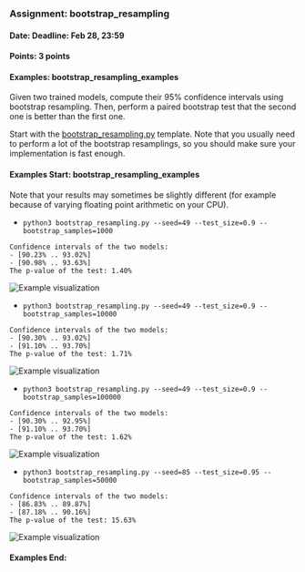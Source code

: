 ### Assignment: bootstrap_resampling
#### Date: Deadline: Feb 28, 23:59
#### Points: 3 points
#### Examples: bootstrap_resampling_examples

Given two trained models, compute their 95% confidence intervals using bootstrap
resampling. Then, perform a paired bootstrap test that the second one is better
than the first one.

Start with the [bootstrap_resampling.py](https://github.com/ufal/npfl129/tree/master/labs/13/bootstrap_resampling.py)
template. Note that you usually need to perform a lot of the bootstrap
resamplings, so you should make sure your implementation is fast enough.

#### Examples Start: bootstrap_resampling_examples
Note that your results may sometimes be slightly different (for example because of varying floating point arithmetic on your CPU).
- `python3 bootstrap_resampling.py --seed=49 --test_size=0.9 --bootstrap_samples=1000`
```
Confidence intervals of the two models:
- [90.23% .. 93.02%]
- [90.98% .. 93.63%]
The p-value of the test: 1.40%
```
![Example visualization](//ufal.mff.cuni.cz/~straka/courses/npfl129/2021/tasks/figures/bootstrap_resampling_1.svgz)
- `python3 bootstrap_resampling.py --seed=49 --test_size=0.9 --bootstrap_samples=10000`
```
Confidence intervals of the two models:
- [90.30% .. 93.02%]
- [91.10% .. 93.70%]
The p-value of the test: 1.71%
```
![Example visualization](//ufal.mff.cuni.cz/~straka/courses/npfl129/2021/tasks/figures/bootstrap_resampling_2.svgz)
- `python3 bootstrap_resampling.py --seed=49 --test_size=0.9 --bootstrap_samples=100000`
```
Confidence intervals of the two models:
- [90.30% .. 92.95%]
- [91.10% .. 93.70%]
The p-value of the test: 1.62%
```
![Example visualization](//ufal.mff.cuni.cz/~straka/courses/npfl129/2021/tasks/figures/bootstrap_resampling_3.svgz)
- `python3 bootstrap_resampling.py --seed=85 --test_size=0.95 --bootstrap_samples=50000`
```
Confidence intervals of the two models:
- [86.83% .. 89.87%]
- [87.18% .. 90.16%]
The p-value of the test: 15.63%
```
![Example visualization](//ufal.mff.cuni.cz/~straka/courses/npfl129/2021/tasks/figures/bootstrap_resampling_4.svgz)
#### Examples End:
